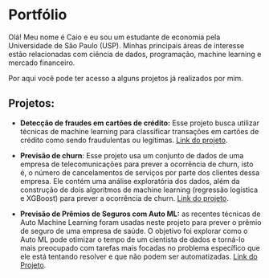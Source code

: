 # Portfólio

Olá! Meu nome é Caio e eu sou um estudante de economia pela Universidade de São Paulo (USP). Minhas principais áreas de interesse estão relacionadas com ciência de dados, programação, machine learning e mercado financeiro. 

Por aqui você pode ter acesso a alguns projetos já realizados por mim. 

## Projetos:

* **Detecção de fraudes em cartões de crédito:** Esse projeto busca utilizar técnicas de machine learning para classificar transações em cartões de crédito como sendo fraudulentas ou legítimas. [Link do projeto](https://github.com/CaioLSouza/my_portfolio/blob/main/Fraudes_em_cart%C3%B5es_de_cr%C3%A9dito.ipynb).

* **Previsão de churn**: Esse projeto usa um conjunto de dados de uma empresa de telecomunicações para prever a ocorrência de churn, isto é, o número de cancelamentos de serviços por parte dos clientes dessa empresa. Ele contém uma análise exploratória dos dados, além da construção de dois algorítmos de machine learning (regressão logística e XGBoost) para prever a ocorrência de churn. [Link do projeto](https://github.com/CaioLSouza/my_portfolio/blob/main/Detec%C3%A7%C3%A3o%20de%20churn.ipynb).

* **Previsão de Prêmios de Seguros com Auto ML:** as recentes técnicas de Auto Machine Learning foram usadas neste projeto para prever o prêmio de seguro de uma empresa de saúde. O objetivo foi explorar como o Auto ML pode otimizar o tempo de um cientista de dados e torná-lo mais preocupado com tarefas mais focadas no problema específico que ele está tentando resolver e que não podem ser automatizadas. [Link do Projeto](https://github.com/CaioLSouza/my_portfolio/blob/main/Projeto_Regress%C3%A3o_com_AutoML.ipynb).
